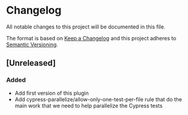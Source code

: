 # Changelog

All notable changes to this project will be documented in this file.

The format is based on [Keep a Changelog](http://keepachangelog.com/en/1.0.0/)
and this project adheres to [Semantic Versioning](http://semver.org/spec/v2.0.0.html).

## [Unreleased]
### Added
- Add first version of this plugin
- Add cypress-parallelize/allow-only-one-test-per-file rule that do the main work that we need to help parallelize the Cypress tests
